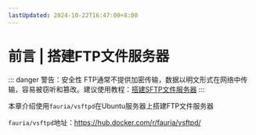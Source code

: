 ```yaml
---
lastUpdated: 2024-10-22T16:47:00+8:00
---
```


# 前言 | 搭建FTP文件服务器

::: danger 警告：安全性
FTP通常不提供加密传输，数据以明文形式在网络中传输，容易被窃听和篡改。建议使用教程：[搭建SFTP文件服务器](/SFTPServer/)
:::

本章介绍使用```fauria/vsftpd```在Ubuntu服务器上搭建FTP文件服务器

```fauria/vsftpd```地址：<https://hub.docker.com/r/fauria/vsftpd/>